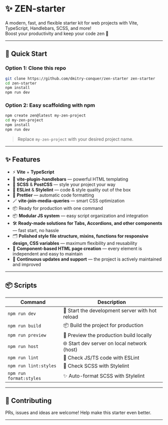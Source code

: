 # ✨ ZEN-starter

A modern, fast, and flexible starter kit for web projects with Vite, TypeScript, Handlebars, SCSS, and more!  
Boost your productivity and keep your code zen 🧘

---

## 🚀 Quick Start

### Option 1: Clone this repo

```bash
git clone https://github.com/dmitry-conquer/zen-starter zen-starter
cd zen-starter
npm install
npm run dev
```

### Option 2: Easy scaffolding with npm

```bash
npm create zen@latest my-zen-project
cd my-zen-project
npm install
npm run dev
```
> Replace `my-zen-project` with your desired project name.

---

## ✨ Features

- ⚡ **Vite** + **TypeScript**
- 🧩 **vite-plugin-handlebars** — powerful HTML templating
- 🎨 **SCSS** & **PostCSS** — style your project your way
- 🧹 **ESLint** & **Stylelint** — code & style quality out of the box
- 💄 **Prettier** — automatic code formatting
- 🪄 **vite-join-media-queries** — smart CSS optimization
- 📦 Ready for production with one command
- 📦 **Modular JS system** — easy script organization and integration
- 🛠 **Ready-made solutions for Tabs, Accordions, and other components** — fast start, no hassle
- 🗂 **Polished style file structure, mixins, functions for responsive design, CSS variables** — maximum flexibility and reusability
- 🧱 **Component-based HTML page creation** — every element is independent and easy to maintain
- 🔄 **Continuous updates and support** — the project is actively maintained and improved

---

## 📦 Scripts

| Command                  | Description                                    |
|--------------------------|------------------------------------------------|
| `npm run dev`            | 🚧 Start the development server with hot reload |
| `npm run build`          | 📦 Build the project for production             |
| `npm run preview`        | 👀 Preview the production build locally         |
| `npm run host`           | 🌐 Start dev server on local network (host)     |
| `npm run lint`           | 🧹 Check JS/TS code with ESLint                 |
| `npm run lint:styles`    | 🎯 Check SCSS with Stylelint                    |
| `npm run format:styles`  | ✨ Auto-format SCSS with Stylelint              |

---

## 🤝 Contributing

PRs, issues and ideas are welcome! Help make this starter even better.

---